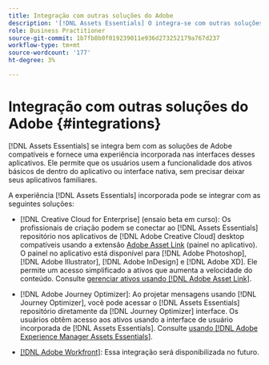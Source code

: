 ```yaml
---
title: Integração com outras soluções do Adobe
description: '[!DNL Assets Essentials] O integra-se com outras soluções do Adobe e fornece uma experiência incorporada do aplicativo nativo.'
role: Business Practitioner
source-git-commit: 1b7fb8b0f019239011e936d273252179a767d237
workflow-type: tm+mt
source-wordcount: '177'
ht-degree: 3%

---
```



# Integração com outras soluções do Adobe {#integrations}

[!DNL Assets Essentials] se integra bem com as soluções de Adobe compatíveis e fornece uma experiência incorporada nas interfaces desses aplicativos. Ele permite que os usuários usem a funcionalidade dos ativos básicos de dentro do aplicativo ou interface nativa, sem precisar deixar seus aplicativos familiares.

A experiência [!DNL Assets Essentials] incorporada pode se integrar com as seguintes soluções:

* [!DNL Creative Cloud for Enterprise] (ensaio beta em curso): Os profissionais de criação podem se conectar ao  [!DNL Assets Essentials] repositório nos aplicativos de  [!DNL Adobe Creative Cloud] desktop compatíveis usando a extensão  [Adobe Asset Link](https://www.adobe.com/br/creativecloud/business/enterprise/adobe-asset-link.html)  (painel no aplicativo). O painel no aplicativo está disponível para [!DNL Adobe Photoshop], [!DNL Adobe Illustrator], [!DNL Adobe InDesign] e [!DNL Adobe XD]. Ele permite um acesso simplificado a ativos que aumenta a velocidade do conteúdo. Consulte [gerenciar ativos usando [!DNL Adobe Asset Link]](https://helpx.adobe.com/enterprise/admin-guide.html/enterprise/using/manage-assets-using-adobe-asset-link.ug.html).

* [!DNL Adobe Journey Optimizer]: Ao projetar mensagens usando  [!DNL Journey Optimizer], você pode acessar o  [!DNL Assets Essentials] repositório diretamente da  [!DNL Journey Optimizer] interface. Os usuários obtêm acesso aos ativos usando a interface de usuário incorporada de [!DNL Assets Essentials]. Consulte [usando [!DNL Adobe Experience Manager Assets Essentials]](https://experienceleague.adobe.com/docs/journey-optimizer/using/create-messages/assets-essentials.html).

* [[!DNL Adobe Workfront]](https://www.workfront.com/): Essa integração será disponibilizada no futuro.

<!-- TBD: Add CTA to join beta program. 
-->
